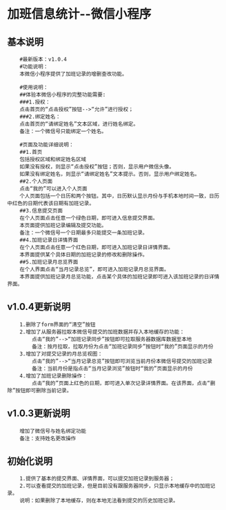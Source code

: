 加班信息统计--微信小程序
===


基本说明
---
		#最新版本：v1.0.4
		#功能说明：
		本微信小程序提供了加班记录的增删查改功能。
		
		#使用说明：
		##体验本微信小程序的完整功能需要:
		###1.授权：
		点击首页的“点击授权”按钮-->“允许”进行授权；
		###2.绑定姓名：
		点击首页的“请绑定姓名”文本区域，进行姓名绑定。
		备注：一个微信号只能绑定一个姓名。
		
		#页面及功能详细说明：
		##1.首页
		包括授权区域和绑定姓名区域
		如果没有授权，则显示“点击授权”按钮；否则，显示用户微信头像。
		如果没有绑定姓名，则显示“请绑定姓名”文本提示。否则，显示用户绑定姓名。
		##2.个人页面
		点击“我的”可以进入个人页面
		个人页面包括一个日历和两个按钮。其中，日历默认显示月份与手机本地时间一致，日历中红色的日期代表该日期有加班记录。
		##3.信息提交页面
		在个人页面点击任意一个绿色日期，即可进入信息提交界面。
		本页面提供加班记录编辑及提交功能。
		备注：一个微信号一个日期最多只能提交一条加班记录。
		##4.加班记录日详情界面
		在个人页面点击任意一个红色日期，即可进入加班记录日详情界面。
		本界面提供某个具体日期的加班记录的修改和删除操作。			
		##5.加班记录月总览界面
		在个人界面点击“当月记录总览”，即可进入加班记录月总览界面。
		本界面提供加班记录月总览功能，点击某个具体的加班记录即可进入该加班记录的日详情界面。


		
v1.0.4更新说明
---
		1.删除了form界面的“清空”按钮
		2.增加了从服务器拉取本微信号提交的加班数据并存入本地缓存的功能：
			点击“我的”-->“加班记录同步”按钮即可拉取服务器数据库数据至本地
			备注：按月拉取，拉取月份为点击“加班记录同步”按钮时“我的”页面显示的月份
		3.增加了对提交记录的月总览视图：
			点击“我的”-->“当月记录总览”按钮即可浏览当前月份本微信号提交的加班记录
			备注：当前月份是指点击“当月记录浏览”按钮时“我的”页面显示的月份
		4.增加了加班记录删除操作：
			点击“我的”页面上红色的日期，即可进入单次记录详情界面。在该界面，点击“删除”按钮即可删除当前记录。
			
		
v1.0.3更新说明
---
		增加了微信号与姓名绑定功能
		备注：支持姓名更改操作		

		
初始化说明
---
		1.提供了基本的提交界面、详情界面，可以提交加班记录到服务器；
		2.可以查看提交的加班记录，但是目前没有跟服务器同步，只显示本地缓存中的加班记录。
		说明：如果删除了本地缓存，则在本地无法看到提交的历史加班记录。





	


